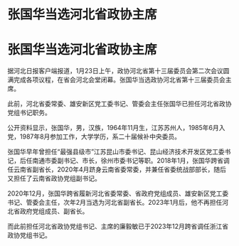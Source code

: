 # 张国华当选河北省政协主席

# 张国华当选河北省政协主席

据河北日报客户端报道，1月23日上午，政协河北省第十三届委员会第二次会议圆满完成各项议程，在省会河北会堂闭幕。张国华当选政协河北省第十三届委员会主席。

此前，河北省委常委、雄安新区党工委书记、管委会主任张国华已担任河北省政协党组书记职务。

公开资料显示，张国华，男，汉族，1964年11月生，江苏苏州人，1985年6月入党，1987年8月参加工作，大学学历，系二十届候补中央委员。

张国华早年曾担任“最强县级市”江苏昆山市委书记、昆山经济技术开发区党工委书记，后任南通市委副书记、市长，徐州市委书记等职。2018年1月，张国华跨省调任云南省副省长，2020年4月跻身云南省委常委，并兼任省委统战部部长，随后又担任了云南省政协党组副书记。

2020年12月，张国华跨省履新河北省委常委、省政府党组成员、雄安新区党工委书记、管委会主任，次年2月当选为河北省副省长。2023年1月后，他不再担任河北省政府党组成员、副省长。

而此前担任河北省政协党组书记、主席的廉毅敏已于2023年12月跨省调任浙江省政协党组书记。

